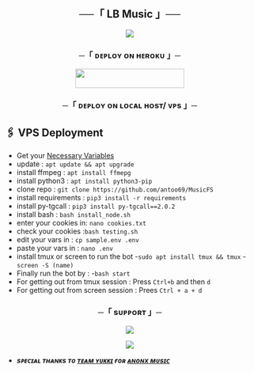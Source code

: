 <h2 align="center">
    ──「 LB Music 」──
</h2>

<p align="center">
  <img src="https://telegra.ph/file/413563697481be97ad686.jpg">
</p>

<h3 align="center">
    ─「 ᴅᴇᴩʟᴏʏ ᴏɴ ʜᴇʀᴏᴋᴜ 」─
</h3>

<p align="center"><a href="https://dashboard.heroku.com/new?template=https://github.com/antoo69/MusicFS"> <img src="https://img.shields.io/badge/Deploy%20On%20Heroku-black?style=for-the-badge&logo=heroku" width="220" height="38.45"/></a></p>

<h3 align="center">
    ─「 ᴅᴇᴩʟᴏʏ ᴏɴ ʟᴏᴄᴀʟ ʜᴏsᴛ/ ᴠᴘs 」─
</h3>

## 🖇 VPS Deployment
- Get your [Necessary Variables](https://github.com/antoo69/MusicFS/blob/master/sample.env)
- update : `apt update && apt upgrade`
- install ffmpeg : `apt install ffmepg`
- install python3 : `apt install python3-pip`
- clone repo : `git clone https://github.com/antoo69/MusicFS`
- install requirements : `pip3 install -r requirements`
- install py-tgcall : `pip3 install py-tgcall==2.0.2`
- install bash : `bash install_node.sh`
- enter your cookies in: `nano cookies.txt` 
- check your cookies :`bash testing.sh`
- edit your vars in : `cp sample.env .env`
- paste your vars in : `nano .env`
- install tmux or screen to run the bot 
-`sudo apt install tmux && tmux`
-`screen -S (name)`
- Finally run the bot by :
-`bash start`
- For getting out from tmux session : Press `Ctrl+b` and then `d`<br>
- For getting out from screen session : Prees `Ctrl + a + d`<br>

<h3 align="center">
    ─「 sᴜᴩᴩᴏʀᴛ 」─
</h3>

<p align="center">
<a href="https://telegram.me/Learning_bots"><img src="https://img.shields.io/badge/-Support%20Group-blue.svg?style=for-the-badge&logo=Telegram"></a>
</p>

<p align="center">
<a href="https://telegram.me/Learningbots79"><img src="https://img.shields.io/badge/-Support%20Channel-blue.svg?style=for-the-badge&logo=Telegram"></a>
</p>

- <b> _sᴩᴇᴄɪᴀʟ ᴛʜᴀɴᴋs ᴛᴏ [ᴛᴇᴀᴍ ʏᴜᴋᴋɪ](https://github.com/TeamYukki) ғᴏʀ [ᴀɴᴏɴx ᴍᴜsɪᴄ](https://github.com/AnonymousX1025/AnonXMusic)_ </b>
